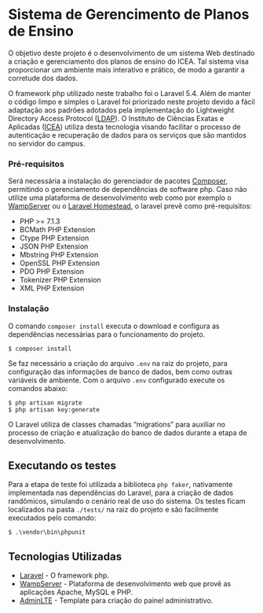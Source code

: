 # Sistema de Gerencimento de Planos de Ensino

O objetivo deste projeto é o desenvolvimento de um sistema Web destinado a
criação e gerenciamento dos planos de ensino do ICEA. Tal sistema visa proporcionar um ambiente mais interativo e prático, de modo a garantir a corretude dos dados.

O framework php utilizado neste trabalho foi o Laravel 5.4. Além de manter o código limpo e simples o Laravel foi priorizado neste projeto devido a fácil adaptação aos padrões adotados pela implementação do Lightweight Directory Access Protocol ([LDAP](https://github.com/jpmoura/ldapi)). O Instituto de Ciências Exatas e Aplicadas ([ICEA](https://www.icea.ufop.br/)) utiliza desta tecnologia visando facilitar o processo de autenticação e recuperação de dados para os serviços que são mantidos no servidor do campus.

### Pré-requisitos

Será necessária a instalação do gerenciador de pacotes [Composer](https://getcomposer.org/), permitindo o gerenciamento de dependências de software php.
Caso não utilize uma plataforma de desenvolvimento web como por exemplo o [WampServer](http://www.wampserver.com/en/) ou o [Laravel Homestead](https://laravel.com/docs/5.6/homestead), o laravel prevê como pré-requisitos:

* PHP >= 7.1.3
* BCMath PHP Extension
* Ctype PHP Extension
* JSON PHP Extension
* Mbstring PHP Extension
* OpenSSL PHP Extension
* PDO PHP Extension
* Tokenizer PHP Extension
* XML PHP Extension

### Instalação

O comando `composer install` executa o download e configura as dependências necessárias para o funcionamento do projeto.

```
$ composer install
```

Se faz necessário a criação do arquivo `.env` na raiz do projeto, para configuração das informações de banco de dados, bem como outras variáveis de ambiente. Com o arquivo `.env` configurado execute os comandos abaixo:

```
$ php artisan migrate
$ php artisan key:generate
```

O Laravel utiliza de classes chamadas “migrations” para auxiliar no processo de criação e atualização do banco de dados durante a etapa de desenvolvimento.

## Executando os testes

Para a etapa de teste foi utilizada a biblioteca `php faker`, nativamente implementada nas dependências do Laravel, para a criação de dados randômicos, simulando o cenário real de uso do sistema. Os testes ficam localizados na pasta `./tests/` na raiz do projeto e são facilmente executados pelo comando:

```
$ .\vendor\bin\phpunit
```

## Tecnologias Utilizadas

* [Laravel](https://laravel.com/) - O framework php.
* [WampServer](http://www.wampserver.com/en/) - Plataforma de desenvolvimento web que provê as aplicações Apache, MySQL e PHP.
* [AdminLTE](https://adminlte.io/) - Template para criação do painel administrativo.
